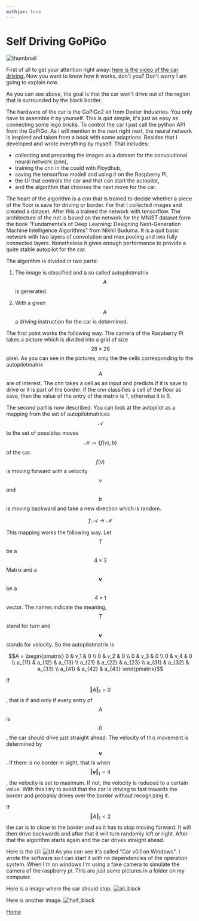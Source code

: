 ```yaml
---
mathjax: true
---
```



# Self Driving GoPiGo

![thumbnail](/images/thumbnail.jpg) 

First of all to get your attention right away:
[here is the video of the car driving.](https://youtu.be/DT_9L6zDL5M)
Now you want to know how it works, don't you? Don't worry I am going to explain now. 

As you can see above, the goal is that the car won't drive out of the region that is surrounded by the black border.

The hardware of the car is the GoPiGo2 kit from Dexter Industries. You only have to assemble it by yourself. This is quit simple, it's just as easy as connecting some lego bricks.
To control the car I just call the python API from the GoPiGo. As i will mention in the next right next, the neural network is inspired and taken from a book with some adaptions. Besides that I developed and wrote everything by myself.
That includes:

* collecting and preparing the images as a dataset for the convolutional neural network (cnn),
* training the cnn in the could with Floydhub,
* saving the tensorflow modell and using it on the Raspberry Pi, 
* the UI that controls the car and that can start the autopilot,
* and the algorithm that chooses the next move for the car. 


The heart of the algorithm is a cnn that is trained to decide whether a piece of the floor is save for driving or border.
For that I collected images and created a dataset. After this a trained the network with tensorflow. 
The architecture of the net is based on the network for the MNIST dataset form the book “Fundamentals of Deep Learning: Designing Next-Generation Machine Intelligence Algorithms” from Nikhil Buduma. 
It is a quit basic network with two layers of convolution and max pooling and two fully connected layers.
Nonetheless it gives enough performance to provide a quite stable autopilot for the car. 



The algorithm is divided in two parts: 

1. The image is classified and a so called autopilotmatrix $$A$$ is generated.

2. With a given $$A$$ a driving instruction for the car is determined. 


The first point works the following way. The camera of the Raspberry Pi takes a picture which is divided into a grid of size $$28 \times 28$$ pixel. As you can see in the pictures, only the the cells corresponding to the autopilotmatrix $$A$$ are of interest. 
The cnn takes a cell as an input and predicts if it is save to drive or it is part of the border. If the cnn classifies a cell of the floor as save, then the value of the entry of the matrix is 1, otherwise it is 0.  


The second part is now described. You can look at the autopilot as a mapping from the set of autopilotmatrices $$\mathcal{A}$$ to the set of possibles moves $$\mathcal{M} := \{f(v), b\} $$ of the car. 
$$f(v)$$ is moving forward with a velocity $$v$$ and $$b$$ is moving backward and take a new direction which is random. 


$$ f \colon \mathcal{A} \to \mathcal{M}$$


This mapping works the following way. Let $$T$$ be a $$ 4 \times 3$$ Matrix and a $$\mathbf{v}$$ be a $$4 \times 1$$ vector. The names indicate the meaning, $$T$$ stand for turn and $$\mathbf{v}$$ stands for velocity. 
So the autopilotmatrix is 

 $$A = \begin{pmatrix}
 0 & v_1 & 0 \\
 0 & v_2 & 0 \\
 0 & v_3 & 0 \\ 
 0 & v_4 & 0 \\
 a_{11} &  a_{12} & a_{13}  \\
 a_{21} &  a_{22} & a_{23}  \\ 
 a_{31} &  a_{32} & a_{33}  \\
 a_{41} &  a_{42} & a_{43} 
 \end{pmatrix}$$
 
If $$\Vert A \Vert_1 = 0$$, that is if and only if every entry of $$A$$ is $$0$$, the car should drive just straight ahead. The velocity of this movement is determined by $$\mathbf{v}$$. If there is no border in sight, that is when $$ \Vert \mathbf{v} \Vert_1 = 4$$, the velocity is set to maximum. If not, the velocity is reduced to a certain value.
With this I try to avoid that the car is driving to fast towards the border and probably drives over the border without recognizing it.  

If $$\Vert A \Vert_1 < 2$$ the car is to close to the border and so it has to stop moving forward. It will then drive backwards and after that it will turn randomly left or right. After that the algorithm starts again and the car drives straight ahead. 


Here is the UI:
![UI](/images/1.png)
As you can see it's called "Car v0.1 on Windows". I wrote the software so I can start it with no dependencies of the operation system. When I'm on windows I'm using a fake camera to simulate the camera of the raspberry pi.
This are just some pictures in a folder on my computer. 

Here is a image where the car should stop.
![all_black](/images/2.png)

Here is another image. 
![half_black](/images/3.png)


[Home](https://felix-ha.github.io)
